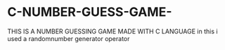 # C-NUMBER-GUESS-GAME-
THIS IS A NUMBER GUESSING GAME MADE WITH C LANGUAGE in this i used a randomnumber generator operator 
